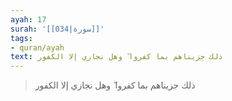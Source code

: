 ```yaml
---
ayah: 17
surah: '[[034|سورة]]'
tags:
- quran/ayah
text: ذلك جزيناهم بما كفروا ۖ وهل نجازي إلا الكفور
---
```

> ذلك جزيناهم بما كفروا ۖ وهل نجازي إلا الكفور
